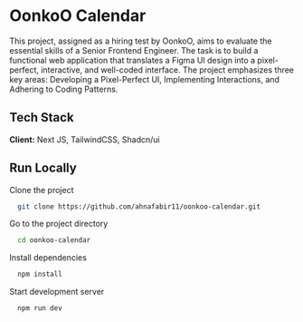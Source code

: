 # OonkoO Calendar

This project, assigned as a hiring test by OonkoO, aims to evaluate the essential skills of a Senior Frontend Engineer. The task is to build a functional web application that translates a Figma UI design into a pixel-perfect, interactive, and well-coded interface. The project emphasizes three key areas: Developing a Pixel-Perfect UI, Implementing Interactions, and Adhering to Coding Patterns.

## Tech Stack

**Client:** Next JS, TailwindCSS, Shadcn/ui

## Run Locally

Clone the project

```bash
  git clone https://github.com/ahnafabir11/oonkoo-calendar.git
```

Go to the project directory

```bash
  cd oonkoo-calendar
```

Install dependencies

```bash
  npm install
```

Start development server

```bash
  npm run dev
```
